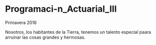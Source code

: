 # Programaci-n_Actuarial_III
Primavera 2016

Nosotros, los habitantes de la Tierra, tenemos un talento especial paara arruinar las cosas grandes y hermosas.